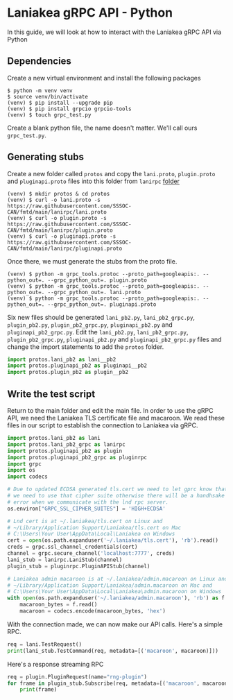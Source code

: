 # Laniakea gRPC API - Python

In this guide, we will look at how to interact with the Laniakea gRPC API via Python

## Dependencies

Create a new virtual environment and install the following packages

```
$ python -m venv venv
$ source venv/bin/activate
(venv) $ pip install --upgrade pip
(venv) $ pip install grpcio grpcio-tools
(venv) $ touch grpc_test.py
```
Create a blank python file, the name doesn't matter. We'll call ours `grpc_test.py`. 

## Generating stubs

Create a new folder called `protos` and copy the `lani.proto`, `plugin.proto` and `pluginapi.proto` files into this folder from `lanirpc` [folder](https://github.com/SSSOC-CAN/fmtd/blob/main/lanirpc)
```
(venv) $ mkdir protos & cd protos
(venv) $ curl -o lani.proto -s https://raw.githubusercontent.com/SSSOC-CAN/fmtd/main/lanirpc/lani.proto
(venv) $ curl -o plugin.proto -s https://raw.githubusercontent.com/SSSOC-CAN/fmtd/main/lanirpc/plugin.proto
(venv) $ curl -o pluginapi.proto -s https://raw.githubusercontent.com/SSSOC-CAN/fmtd/main/lanirpc/pluginapi.proto
```
Once there, we must generate the stubs from the proto file.
```
(venv) $ python -m grpc_tools.protoc --proto_path=googleapis:. --python_out=. --grpc_python_out=. plugin.proto
(venv) $ python -m grpc_tools.protoc --proto_path=googleapis:. --python_out=. --grpc_python_out=. lani.proto
(venv) $ python -m grpc_tools.protoc --proto_path=googleapis:. --python_out=. --grpc_python_out=. pluginapi.proto
```
Six new files should be generated `lani_pb2.py`, `lani_pb2_grpc.py`, `plugin_pb2.py`, `plugin_pb2_grpc.py`, `pluginapi_pb2.py` and `pluginapi_pb2_grpc.py`. Edit the `lani_pb2.py`, `lani_pb2_grpc.py`, `plugin_pb2_grpc.py`, `pluginapi_pb2.py` and `pluginapi_pb2_grpc.py` files and change the import statements to add the `protos` folder.
```python
import protos.lani_pb2 as lani__pb2
import protos.pluginapi_pb2 as pluginapi__pb2
import protos.plugin_pb2 as plugin__pb2
```

## Write the test script

Return to the main folder and edit the main file. In order to use the gRPC API, we need the Laniakea TLS certificate file and macaroon. We read these files in our script to establish the connection to Laniakea via gRPC.

```python
import protos.lani_pb2 as lani
import protos.lani_pb2_grpc as lanirpc
import protos.pluginapi_pb2 as plugin
import protos.pluginapi_pb2_grpc as pluginrpc
import grpc
import os
import codecs

# Due to updated ECDSA generated tls.cert we need to let gprc know that
# we need to use that cipher suite otherwise there will be a handhsake
# error when we communicate with the lnd rpc server.
os.environ["GRPC_SSL_CIPHER_SUITES"] = 'HIGH+ECDSA'

# Lnd cert is at ~/.laniakea/tls.cert on Linux and
# ~/Library/Application Support/Laniakea/tls.cert on Mac
# C:\Users\Your User\AppData\Local\Laniakea on Windows
cert = open(os.path.expanduser('~/.laniakea/tls.cert'), 'rb').read()
creds = grpc.ssl_channel_credentials(cert)
channel = grpc.secure_channel('localhost:7777', creds)
lani_stub = lanirpc.LaniStub(channel)
plugin_stub = pluginrpc.PluginAPIStub(channel)

# Laniakea admin macaroon is at ~/.laniakea/admin.macaroon on Linux and
# ~/Library/Application Support/Laniakea/admin.macaroon on Mac and
# C:\Users\Your User\AppData\Local\Laniakea\admin.macaroon on Windows
with open(os.path.expanduser('~/.laniakea/admin.macaroon'), 'rb') as f:
    macaroon_bytes = f.read()
    macaroon = codecs.encode(macaroon_bytes, 'hex')
```
With the connection made, we can now make our API calls. Here's a simple RPC.
```python
req = lani.TestRequest()
print(lani_stub.TestCommand(req, metadata=[('macaroon', macaroon)]))
```
Here's a response streaming RPC
```python
req = plugin.PluginRequest(name="rng-plugin")
for frame in plugin_stub.Subscribe(req, metadata=[('macaroon', macaroon)]) :
    print(frame)
```
